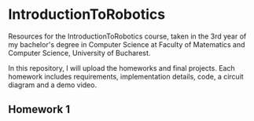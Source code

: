 # IntroductionToRobotics
Resources for the IntroductionToRobotics course, taken in the 3rd year of my bachelor's degree in Computer Science at Faculty of Matematics and Computer Science, University of Bucharest.

In this repository, I will upload the homeworks and final projects. Each homework includes requirements, implementation details, code, a circuit diagram and a demo video.

## Homework 1
